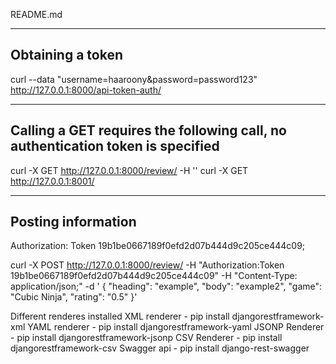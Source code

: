 README.md

---------------
Obtaining a token
---------------
curl --data "username=haaroony&password=password123" http://127.0.0.1:8000/api-token-auth/


---------------
Calling a GET requires the following call, no authentication token is specified
---------------
curl -X GET http://127.0.0.1:8000/review/ -H ''
curl -X GET http://127.0.0.1:8001/ 

---------------
Posting information
---------------
Authorization: Token 19b1be0667189f0efd2d07b444d9c205ce444c09; 


curl -X POST http://127.0.0.1:8000/review/ -H "Authorization:Token 19b1be0667189f0efd2d07b444d9c205ce444c09" -H "Content-Type: application/json;" -d '
{
    "heading": "example",
    "body": "example2",
    "game": "Cubic Ninja",
    "rating": "0.5"
}' 

Different renderes installed
XML renderer  - 	pip install djangorestframework-xml
YAML renderer - 	pip install djangorestframework-yaml
JSONP Renderer - 	pip install djangorestframework-jsonp
CSV Renderer - 		pip install djangorestframework-csv
Swagger api - 		pip install django-rest-swagger

